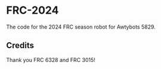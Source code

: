 # FRC-2024

The code for the 2024 FRC season robot for Awtybots 5829. 

## Credits

Thank you FRC 6328 and FRC 3015! 
